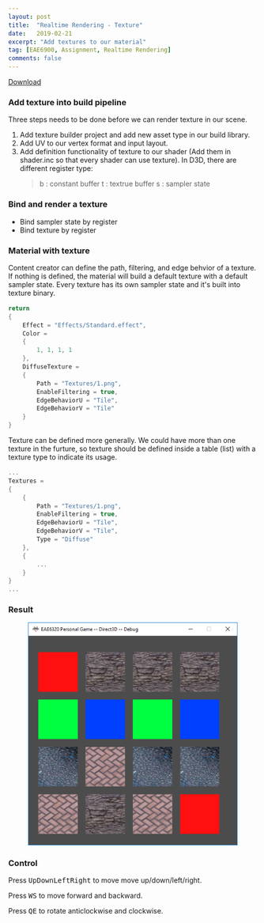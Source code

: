 ```yaml
---
layout: post
title:  "Realtime Rendering - Texture"
date:   2019-02-21
excerpt: "Add textures to our material"
tag: [EAE6900, Assignment, Realtime Rendering]
comments: false
---
```


<div markdown="0"><a href="https://drive.google.com/open?id=1DOP_xZOTyTggknRBsX3SEYobWqDURNOI" class="btn btn-info">Download</a></div>

### Add texture into build pipeline
Three steps needs to be done before we can render texture in our scene.
1. Add texture builder project and add new asset type in our build library.
2. Add UV to our vertex format and input layout.
3. Add definition functionality of texture to our shader (Add them in shader.inc so that every shader can use texture). In D3D, there are different register type:
	> b : constant buffer
	t : textrue buffer
	s : sampler state
	

### Bind and render a texture
* Bind sampler state by register
* Bind texture by register

### Material with texture
Content creator can define the path, filtering, and edge behvior of a texture. If nothing is defined, the material will build a default texture with a default sampler state. Every texture has its own sampler state and it's built into texture binary.

~~~ c++
return
{
	Effect = "Effects/Standard.effect",
	Color = 
	{
		1, 1, 1, 1
	},
	DiffuseTexture =
	{
		Path = "Textures/1.png",
		EnableFiltering = true,
		EdgeBehaviorU = "Tile",
		EdgeBehaviorV = "Tile"
	} 
}
~~~

Texture can be defined more generally. We could have more than one texture in the furture, so texture should be defined inside a table (list) with a texture type to indicate its usage.
~~~c++
...
Textures = 
{
	{
		Path = "Textures/1.png",
		EnableFiltering = true,
		EdgeBehaviorU = "Tile",
		EdgeBehaviorV = "Tile",
		Type = "Diffuse"
	},
	{
		...
	}
}
...
~~~
### Result

<figure>
	<a href="../assets/img/blog/RealtimeRendering/Assignment06/1.png"><img src="../assets/img/blog/RealtimeRendering/Assignment06/1.png"></a>
</figure>


### Control

Press <kbd>Up</kbd><kbd>Down</kbd><kbd>Left</kbd><kbd>Right</kbd> to move move up/down/left/right.

Press <kbd>W</kbd><kbd>S</kbd> to move forward and backward.

Press <kbd>Q</kbd><kbd>E</kbd> to rotate anticlockwise and clockwise.



